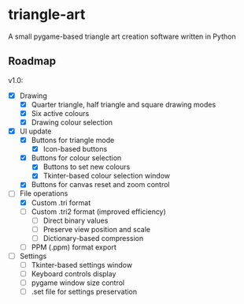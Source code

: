 # triangle-art
A small pygame-based triangle art creation software written in Python
## Roadmap

v1.0:
- [X] Drawing
  - [X] Quarter triangle, half triangle and square drawing modes
  - [X] Six active colours
  - [X] Drawing colour selection
- [X] UI update
  - [X] Buttons for triangle mode
    - [X] Icon-based buttons
  - [x] Buttons for colour selection
    - [X] Buttons to set new colours
    - [X] Tkinter-based colour selection window
  - [X] Buttons for canvas reset and zoom control
- [ ] File operations
  - [X] Custom .tri format
  - [ ] Custom .tri2 format (improved efficiency)
    - [ ] Direct binary values
    - [ ] Preserve view position and scale
    - [ ] Dictionary-based compression
  - [ ] PPM (.ppm) format export
- [ ] Settings
  - [ ] Tkinter-based settings window
  - [ ] Keyboard controls display
  - [ ] pygame window size control
  - [ ] .set file for settings preservation